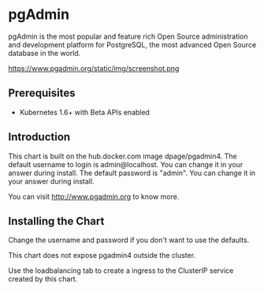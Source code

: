 # pgAdmin

pgAdmin is the most popular and feature rich Open Source administration and development platform for PostgreSQL, the most advanced Open Source database in the world.

https://www.pgadmin.org/static/img/screenshot.png

## Prerequisites

- Kubernetes 1.6+ with Beta APIs enabled

## Introduction

This chart is built on the hub.docker.com image dpage/pgadmin4.
The default username to login is admin@localhost. You can change it in your answer during install.
The default password is "admin". You can change it in your answer during install.

You can visit http://www.pgadmin.org to know more.


## Installing the Chart

Change the username and password if you don't want to use the defaults.

This chart does not expose pgadmin4 outside the cluster.

Use the loadbalancing tab to create a ingress to the ClusterIP service created by this chart.

